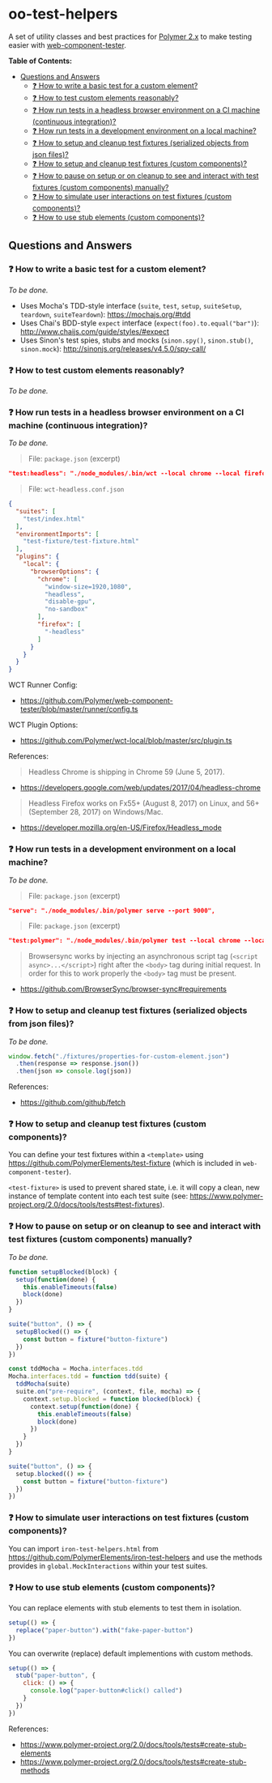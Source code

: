 # oo-test-helpers

A set of utility classes and best practices for [Polymer 2.x](https://github.com/Polymer/polymer) to make testing easier with [web-component-tester](https://github.com/Polymer/web-component-tester).

**Table of Contents:**

<!-- TOC depthFrom:2 -->

- [Questions and Answers](#questions-and-answers)
    - [:question: How to write a basic test for a custom element?](#question-how-to-write-a-basic-test-for-a-custom-element)
    - [:question: How to test custom elements reasonably?](#question-how-to-test-custom-elements-reasonably)
    - [:question: How run tests in a headless browser environment on a CI machine (continuous integration)?](#question-how-run-tests-in-a-headless-browser-environment-on-a-ci-machine-continuous-integration)
    - [:question: How run tests in a development environment on a local machine?](#question-how-run-tests-in-a-development-environment-on-a-local-machine)
    - [:question: How to setup and cleanup test fixtures (serialized objects from json files)?](#question-how-to-setup-and-cleanup-test-fixtures-serialized-objects-from-json-files)
    - [:question: How to setup and cleanup test fixtures (custom components)?](#question-how-to-setup-and-cleanup-test-fixtures-custom-components)
    - [:question: How to pause on setup or on cleanup to see and interact with test fixtures (custom components) manually?](#question-how-to-pause-on-setup-or-on-cleanup-to-see-and-interact-with-test-fixtures-custom-components-manually)
    - [:question: How to simulate user interactions on test fixtures (custom components)?](#question-how-to-simulate-user-interactions-on-test-fixtures-custom-components)
    - [:question: How to use stub elements (custom components)?](#question-how-to-use-stub-elements-custom-components)

<!-- /TOC -->

## Questions and Answers

### :question: How to write a basic test for a custom element?

*To be done.*

- Uses Mocha's TDD-style interface (`suite`, `test`, `setup`, `suiteSetup`, `teardown`, `suiteTeardown`): https://mochajs.org/#tdd
- Uses Chai's BDD-style `expect` interface (`expect(foo).to.equal("bar")`): http://www.chaijs.com/guide/styles/#expect
- Uses Sinon's test spies, stubs and mocks (`sinon.spy()`, `sinon.stub()`, `sinon.mock`): http://sinonjs.org/releases/v4.5.0/spy-call/

### :question: How to test custom elements reasonably?

*To be done.*

### :question: How run tests in a headless browser environment on a CI machine (continuous integration)?

*To be done.*

> File: `package.json` (excerpt)
~~~json
"test:headless": "./node_modules/.bin/wct --local chrome --local firefox --configFile 'wct-headless.conf.json'",
~~~

> File: `wct-headless.conf.json`
~~~json
{
  "suites": [
    "test/index.html"
  ],
  "environmentImports": [
    "test-fixture/test-fixture.html"
  ],
  "plugins": {
    "local": {
      "browserOptions": {
        "chrome": [
          "window-size=1920,1080",
          "headless",
          "disable-gpu",
          "no-sandbox"
        ],
        "firefox": [
          "-headless"
        ]
      }
    }
  }
}
~~~

WCT Runner Config:
- https://github.com/Polymer/web-component-tester/blob/master/runner/config.ts

WCT Plugin Options:
- https://github.com/Polymer/wct-local/blob/master/src/plugin.ts

References:
> Headless Chrome is shipping in Chrome 59 (June 5, 2017).
- https://developers.google.com/web/updates/2017/04/headless-chrome

> Headless Firefox works on Fx55+ (August 8, 2017) on Linux, and 56+ (September 28, 2017) on Windows/Mac.
- https://developer.mozilla.org/en-US/Firefox/Headless_mode

### :question: How run tests in a development environment on a local machine?

*To be done.*

> File: `package.json` (excerpt)
~~~json
"serve": "./node_modules/.bin/polymer serve --port 9000",
~~~

> File: `package.json` (excerpt)
~~~json
"test:polymer": "./node_modules/.bin/polymer test --local chrome --local firefox --persistent --skip-selenium-install",
~~~

> Browsersync works by injecting an asynchronous script tag (`<script async>...</script>`) right after the `<body>` tag during initial request. In order for this to work properly the `<body>` tag must be present.

- https://github.com/BrowserSync/browser-sync#requirements

### :question: How to setup and cleanup test fixtures (serialized objects from json files)?

*To be done.*

~~~js
window.fetch("./fixtures/properties-for-custom-element.json")
  .then(response => response.json())
  .then(json => console.log(json))
~~~

References:
- https://github.com/github/fetch

### :question: How to setup and cleanup test fixtures (custom components)?

You can define your test fixtures within a `<template>` using https://github.com/PolymerElements/test-fixture (which is included in `web-component-tester`).

`<test-fixture>` is used to prevent shared state, i.e. it will copy a clean, new instance of template content into each test suite (see: https://www.polymer-project.org/2.0/docs/tools/tests#test-fixtures).

### :question: How to pause on setup or on cleanup to see and interact with test fixtures (custom components) manually?

*To be done.*

~~~js
function setupBlocked(block) {
  setup(function(done) {
    this.enableTimeouts(false)
    block(done)
  })
}

suite("button", () => {
  setupBlocked(() => {
    const button = fixture("button-fixture")
  })
})
~~~

~~~js
const tddMocha = Mocha.interfaces.tdd
Mocha.interfaces.tdd = function tdd(suite) {
  tddMocha(suite)
  suite.on("pre-require", (context, file, mocha) => {
    context.setup.blocked = function blocked(block) {
      context.setup(function(done) {
        this.enableTimeouts(false)
        block(done)
      })
    }
  })
}

suite("button", () => {
  setup.blocked(() => {
    const button = fixture("button-fixture")
  })
})
~~~

### :question: How to simulate user interactions on test fixtures (custom components)?

You can import `iron-test-helpers.html` from https://github.com/PolymerElements/iron-test-helpers and use the methods provides in `global.MockInteractions` within your test suites.

### :question: How to use stub elements (custom components)?

You can replace elements with stub elements to test them in isolation.

~~~js
setup(() => {
  replace("paper-button").with("fake-paper-button")
})
~~~

You can overwrite (replace) default implementions with custom methods.

~~~js
setup(() => {
  stub("paper-button", {
    click: () => {
      console.log("paper-button#click() called")
    }
  })
})
~~~

References:
- https://www.polymer-project.org/2.0/docs/tools/tests#create-stub-elements
- https://www.polymer-project.org/2.0/docs/tools/tests#create-stub-methods
